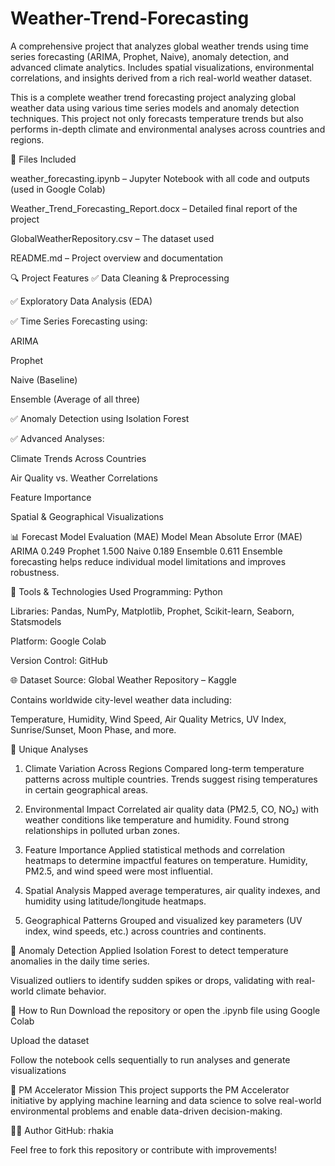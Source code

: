 # Weather-Trend-Forecasting
A comprehensive project that analyzes global weather trends using time series forecasting (ARIMA, Prophet, Naive), anomaly detection, and advanced climate analytics. Includes spatial visualizations, environmental correlations, and insights derived from a rich real-world weather dataset.


This is a complete weather trend forecasting project analyzing global weather data using various time series models and anomaly detection techniques. This project not only forecasts temperature trends but also performs in-depth climate and environmental analyses across countries and regions.

📁 Files Included

weather_forecasting.ipynb – Jupyter Notebook with all code and outputs (used in Google Colab)

Weather_Trend_Forecasting_Report.docx – Detailed final report of the project

GlobalWeatherRepository.csv – The dataset used

README.md – Project overview and documentation

🔍 Project Features
✅ Data Cleaning & Preprocessing

✅ Exploratory Data Analysis (EDA)

✅ Time Series Forecasting using:

ARIMA

Prophet

Naive (Baseline)

Ensemble (Average of all three)

✅ Anomaly Detection using Isolation Forest

✅ Advanced Analyses:

Climate Trends Across Countries

Air Quality vs. Weather Correlations

Feature Importance

Spatial & Geographical Visualizations

📊 Forecast Model Evaluation (MAE)
Model	Mean Absolute Error (MAE)
ARIMA	0.249
Prophet	1.500
Naive	0.189
Ensemble	0.611
Ensemble forecasting helps reduce individual model limitations and improves robustness.

🧰 Tools & Technologies Used
Programming: Python

Libraries: Pandas, NumPy, Matplotlib, Prophet, Scikit-learn, Seaborn, Statsmodels

Platform: Google Colab

Version Control: GitHub

🌐 Dataset
Source: Global Weather Repository – Kaggle

Contains worldwide city-level weather data including:

Temperature, Humidity, Wind Speed, Air Quality Metrics, UV Index, Sunrise/Sunset, Moon Phase, and more.

📌 Unique Analyses
1. Climate Variation Across Regions
Compared long-term temperature patterns across multiple countries. Trends suggest rising temperatures in certain geographical areas.

2. Environmental Impact
Correlated air quality data (PM2.5, CO, NO₂) with weather conditions like temperature and humidity. Found strong relationships in polluted urban zones.

3. Feature Importance
Applied statistical methods and correlation heatmaps to determine impactful features on temperature. Humidity, PM2.5, and wind speed were most influential.

4. Spatial Analysis
Mapped average temperatures, air quality indexes, and humidity using latitude/longitude heatmaps.

5. Geographical Patterns
Grouped and visualized key parameters (UV index, wind speeds, etc.) across countries and continents.

🚨 Anomaly Detection
Applied Isolation Forest to detect temperature anomalies in the daily time series.

Visualized outliers to identify sudden spikes or drops, validating with real-world climate behavior.

🚀 How to Run
Download the repository or open the .ipynb file using Google Colab

Upload the dataset 

Follow the notebook cells sequentially to run analyses and generate visualizations

🎯 PM Accelerator Mission
This project supports the PM Accelerator initiative by applying machine learning and data science to solve real-world environmental problems and enable data-driven decision-making.

👩‍💻 Author
GitHub: rhakia

Feel free to fork this repository or contribute with improvements!
